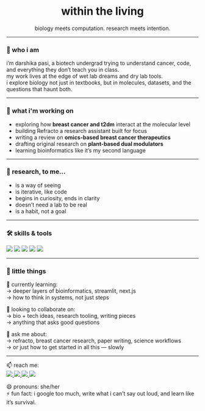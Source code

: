 <h1 align="center">within the living</h1>
<p align="center">
biology meets computation.
research meets intention.
</p>

---

### 🧬 who i am  
i’m darshika pasi,  a biotech undergrad trying to understand cancer, code, and everything they don’t teach you in class.  
my work lives at the edge of wet lab dreams and dry lab tools.  
i explore biology not just in textbooks, but in molecules, datasets, and the questions that haunt both.

---

### 🔭 what i'm working on  
- exploring how **breast cancer and t2dm** interact at the molecular level  
- building Refracto a research assistant built for focus  
- writing a review on **omics-based breast cancer therapeutics**  
- drafting original research on **plant-based dual modulators**  
- learning bioinformatics like it’s my second language

---

### 🔬 research, to me...  
- is a way of seeing  
- is iterative, like code  
- begins in curiosity, ends in clarity  
- doesn’t need a lab to be real  
- is a habit, not a goal

---

### 🛠 skills & tools  
<p>
  <img src="https://img.shields.io/badge/Python-3776AB?style=for-the-badge&logo=python&logoColor=white" />
  <img src="https://img.shields.io/badge/Streamlit-FF4B4B?style=for-the-badge&logo=streamlit&logoColor=white" />
  <img src="https://img.shields.io/badge/Markdown-000000?style=for-the-badge&logo=markdown&logoColor=white" />
  <img src="https://img.shields.io/badge/GitHub-181717?style=for-the-badge&logo=github&logoColor=white" />
  <img src="https://img.shields.io/badge/PubMed-4A90E2?style=for-the-badge&logo=data:image/svg+xml;base64,PHN2Zy...&logoColor=white" />
</p>

---

### 📌 little things

🌱 currently learning:  
→ deeper layers of bioinformatics, streamlit, next.js  
→ how to think in systems, not just steps

👯 looking to collaborate on:  
→ bio + tech ideas, research tooling, writing pieces  
→ anything that asks good questions

💬 ask me about:  
→ refracto, breast cancer research, paper writing, science workflows  
→ or just how to get started in all this — slowly

---

📫 reach me:  
<a href="mailto:darshikapasi103@gmail.com">
  <img src="https://img.shields.io/badge/email-D14836?style=for-the-badge&logo=gmail&logoColor=white" />
</a>
<a href="https://linkedin.com/in/darshikapasi">
  <img src="https://img.shields.io/badge/linkedin-0A66C2?style=for-the-badge&logo=linkedin&logoColor=white" />
</a>
<a href="https://instagram.com/darshikaa_0">
  <img src="https://img.shields.io/badge/instagram-E4405F?style=for-the-badge&logo=instagram&logoColor=white" />
</a>
<a href="https://twitter.com/darshikapasi">
  <img src="https://img.shields.io/badge/twitter-1DA1F2?style=for-the-badge&logo=twitter&logoColor=white" />
</a>

😄 pronouns: she/her  
⚡ fun fact: i google too much, write what i can’t say out loud, and learn like it’s survival.

